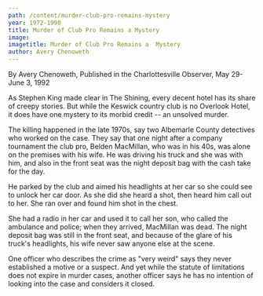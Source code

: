 ```yaml
---
path: /content/murder-club-pro-remains-mystery
year: 1972-1990
title: Murder of Club Pro Remains a Mystery
image: 
imagetitle: Murder of Club Pro Remains a  Mystery
author: Avery Chenoweth
---
```


By Avery Chenoweth, Published in the Charlottesville Observer, May 29- June 3, 1992

As Stephen King made clear in The Shining, every decent hotel has its share of creepy stories. But while the Keswick country club is no Overlook Hotel, it does have one mystery to its morbid credit -- an unsolved murder.

The killing happened in the late 1970s, say two Albemarle County detectives who worked on the case. They say that one night after a company tournament the club pro, Belden MacMillan, who was in his 40s, was alone on the premises with his wife. He was driving his truck and she was with him, and also in the front seat was the night deposit bag with the cash take for the day.

He parked by the club and aimed his headlights at her car so she could see to unlock her car door. As she did she heard a shot, then heard him call out to her. She ran over and found him shot in the chest.

She had a radio in her car and used it to call her son, who called the ambulance and police; when they arrived, MacMillan was dead. The night deposit bag was still in the front seat, and because of the glare of his truck's headlights, his wife never saw anyone else at the scene.

One officer who describes the crime as "very weird" says they never established a motive or a suspect. And yet while the statute of limitations does not expire in murder cases, another officer says he has no intention of looking into the case and considers it closed.